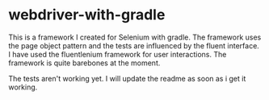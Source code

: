 webdriver-with-gradle
=====================

This is a framework I created for Selenium with gradle. The framework uses the page object pattern and the tests are influenced by the fluent interface. I have used the fluentlenium framework for user interactions. The framework is quite barebones at the moment.

The tests aren't working yet. I will update the readme as soon as i get it working.
